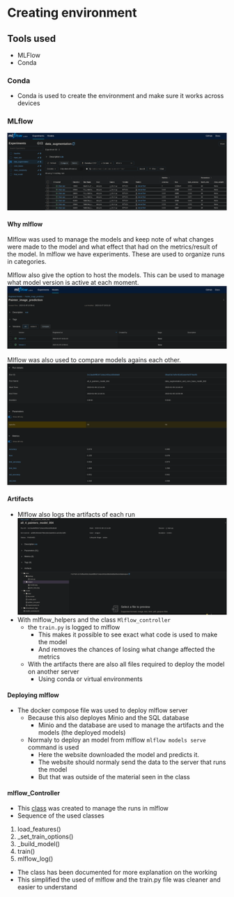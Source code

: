 # Creating environment
## Tools used

- MLFlow
- Conda
### Conda
- Conda is used to create the environment and make sure it works across devices
### MLflow
![mlflow look](attachments/mlflow_look.png)

#### Why mlflow
Mlflow was used to manage the models and keep note of what changes were made to the model and what effect that had on the metrics/result of the model.
In mlflow we have experiments. These are used to organize runs in categories. 


Mlflow also give the option to host the models. This can be used to manage what model version is active at each moment.
![mlflow look](attachments/mlflow_model_hosting.png)

Mlflow was also used to compare models agains each other.
![mlflow look](attachments/mlflow_compare_models.png)

#### Artifacts
- Mlflow also logs the artifacts of each run ![mlflow look](attachments/mlflow_artifacts.png)
- With mlflow_helpers and the class `Mlflow_controller` 
  - the `train.py` is logged to mlflow
    - This makes it possible to see exact what code is used to make the model
    - And removes the chances of losing what change affected the metrics
  - With the artifacts there are also all files required to deploy the model on another server
    - Using conda or virtual environments

#### Deploying mlflow
- The docker compose file was used to deploy mlflow server
  - Because this also deployes Minio and the SQL database
    - Minio and the database are used to manage the artifacts and the models (the deployed models)
  - Normaly to deploy an model from mlflow `mlflow models serve` command is used
    - Here the website downloaded the model and predicts it.
    - The website should normaly send the data to the server that runs the model
    - But that was outside of the material seen in the class


#### mlflow_Controller

- This [class](../helpers/mlflow_helpers.py) was created to manage the runs in mlflow
- Sequence of the used classes
1. load_features()
2. _set_train_options()
3. _build_model()
4. train()
5. mlflow_log()

- The class has been documented for more explanation on the working
- This simplified the used of mlflow and the train.py file was cleaner and easier to understand

